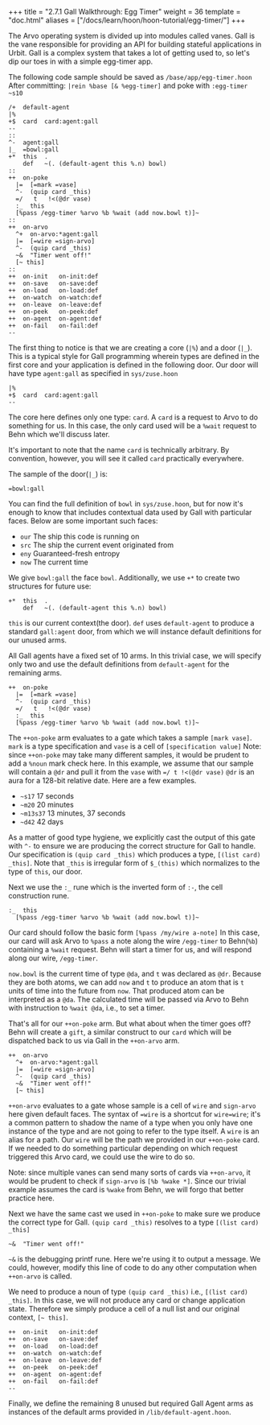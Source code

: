 +++
title = "2.7.1 Gall Walkthrough: Egg Timer"
weight = 36
template = "doc.html"
aliases = ["/docs/learn/hoon/hoon-tutorial/egg-timer/"]
+++

The Arvo operating system is divided up into modules called vanes. Gall is the vane responsible for providing an API for building stateful applications in Urbit. Gall is a complex system that takes a lot of getting used to, so let's dip our toes in with a simple egg-timer app.

The following code sample should be saved as `/base/app/egg-timer.hoon`
After committing: `|rein %base [& %egg-timer]` and poke with `:egg-timer ~s10`

```hoon
/+  default-agent
|%
+$  card  card:agent:gall
--
::
^-  agent:gall
|_  =bowl:gall
+*  this  .
    def   ~(. (default-agent this %.n) bowl)
::
++  on-poke
  |=  [=mark =vase]
  ^-  (quip card _this)
  =/   t   !<(@dr vase)
  :_  this
  [%pass /egg-timer %arvo %b %wait (add now.bowl t)]~
::
++  on-arvo
  ^+  on-arvo:*agent:gall
  |=  [=wire =sign-arvo]
  ^-  (quip card _this)
  ~&  "Timer went off!"
  [~ this]
::
++  on-init   on-init:def
++  on-save   on-save:def
++  on-load   on-load:def
++  on-watch  on-watch:def
++  on-leave  on-leave:def
++  on-peek   on-peek:def
++  on-agent  on-agent:def
++  on-fail   on-fail:def
--
```

The first thing to notice is that we are creating a core (`|%`) and a door (`|_`). This is a typical style for Gall programming wherein types are defined in the first core and your application is defined in the following door.
Our door will have type `agent:gall` as specified in `sys/zuse.hoon`

```hoon
|%
+$  card  card:agent:gall
--
```

The core here defines only one type: `card`.
A `card` is a request to Arvo to do something for us. In this case, the only card used will be a `%wait` request to Behn which we'll discuss later.

It's important to note that the name `card` is technically arbitrary. By convention, however, you will see it called `card` practically everywhere.

The sample of the door(`|_`) is:

```hoon
=bowl:gall
```

You can find the full definition of `bowl` in `sys/zuse.hoon`, but for now it's enough to know that includes contextual data used by Gall with particular faces. Below are some important such faces:

- `our` The ship this code is running on
- `src` The ship the current event originated from
- `eny` Guaranteed-fresh entropy
- `now` The current time

We give `bowl:gall` the face `bowl`.
Additionally, we use `+*` to create two structures for future use:

```hoon
+*  this  .
    def   ~(. (default-agent this %.n) bowl)
```

`this` is our current context(the door).
`def` uses `default-agent` to produce a standard `gall:agent` door, from which we will instance default definitions for our unused arms.

All Gall agents have a fixed set of 10 arms. In this trivial case, we will specify only two and use the default definitions from `default-agent` for the remaining arms.

```hoon
++  on-poke
  |=  [=mark =vase]
  ^-  (quip card _this)
  =/   t   !<(@dr vase)
  :_  this
  [%pass /egg-timer %arvo %b %wait (add now.bowl t)]~
```

The `++on-poke` arm evaluates to a gate which takes a sample `[mark vase]`. `mark` is a type specification and `vase` is a cell of `[specification value]`
Note: since `++on-poke` may take many different samples, it would be prudent to add a `%noun` mark check here.
In this example, we assume that our sample will contain a `@dr` and pull it from the `vase` with `=/ t !<(@dr vase)`
`@dr` is an aura for a 128-bit relative date. Here are a few examples.

- `~s17` 17 seconds
- `~m20` 20 minutes
- `~m13s37` 13 minutes, 37 seconds
- `~d42` 42 days

As a matter of good type hygiene, we explicitly cast the output of this gate with `^-` to ensure we are producing the correct structure for Gall to handle.
Our specification is `(quip card _this)` which produces a type, `[(list card) _this]`. Note that `_this` is irregular form of `$_(this)` which normalizes to the type of `this`, our door.

Next we use the `:_` rune which is the inverted form of `:-`, the cell construction rune.

```hoon
:_  this
  [%pass /egg-timer %arvo %b %wait (add now.bowl t)]~
```

Our card should follow the basic form `[%pass /my/wire a-note]`
In this case, our card will ask Arvo to `%pass` a note along the wire `/egg-timer` to Behn(`%b`) containing a `%wait` request.
Behn will start a timer for us, and will respond along our wire, `/egg-timer`.

`now.bowl` is the current time of type `@da`, and `t` was declared as `@dr`. Because they are both atoms, we can add `now` and `t` to produce an atom that is `t` units of time into the future from `now`. That produced atom can be interpreted as a `@da`.
The calculated time will be passed via Arvo to Behn with instruction to `%wait @da`, i.e., to set a timer.

That's all for our `++on-poke` arm. But what about when the timer goes off? Behn will create a `gift`, a similar construct to our `card` which will be dispatched back to us via Gall in the `++on-arvo` arm.

```hoon
++  on-arvo
  ^+  on-arvo:*agent:gall
  |=  [=wire =sign-arvo]
  ^-  (quip card _this)
  ~&  "Timer went off!"
  [~ this]
```

`++on-arvo` evaluates to a gate whose sample is a cell of `wire` and `sign-arvo` here given default faces. The syntax of `=wire` is a shortcut for `wire=wire`; it's a common pattern to shadow the name of a type when you only have one instance of the type and are not going to refer to the type itself.
A `wire` is an alias for a path. Our `wire` will be the path we provided in our `++on-poke` card. If we needed to do something particular depending on which request triggered this Arvo card, we could use the wire to do so.

Note: since multiple vanes can send many sorts of cards via `++on-arvo`, it would be prudent to check if `sign-arvo` is `[%b %wake *]`. Since our trivial example assumes the card is `%wake` from Behn, we will forgo that better practice here.

Next we have the same cast we used in `++on-poke` to make sure we produce the correct type for Gall. `(quip card _this)` resolves to a type `[(list card) _this]`

```
~&  "Timer went off!"
```

`~&` is the debugging printf rune. Here we're using it to output a message. We could, however, modify this line of code to do any other computation when `++on-arvo` is called.

We need to produce a noun of type `(quip card _this)` i.e., `[(list card) _this]`.
In this case, we will not produce any card or change application state. Therefore we simply produce a cell of a null list and our original context, `[~ this]`.

```hoon
++  on-init   on-init:def
++  on-save   on-save:def
++  on-load   on-load:def
++  on-watch  on-watch:def
++  on-leave  on-leave:def
++  on-peek   on-peek:def
++  on-agent  on-agent:def
++  on-fail   on-fail:def
--
```

Finally, we define the remaining 8 unused but required Gall Agent arms as instances of the default arms provided in `/lib/default-agent.hoon`.
